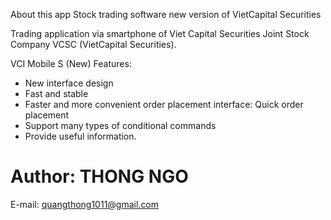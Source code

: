 About this app
Stock trading software new version of VietCapital Securities

 Trading application via smartphone of Viet Capital Securities Joint Stock Company VCSC (VietCapital Securities).

 VCI Mobile S (New) Features:
 - New interface design
 - Fast and stable
 - Faster and more convenient order placement interface: Quick order placement
 - Support many types of conditional commands
 - Provide useful information.

# Author: THONG NGO
  E-mail: quangthong1011@gmail.com
